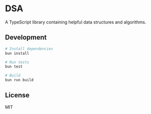 # DSA

A TypeScript library containing helpful data structures and algorithms.

## Development

```bash
# Install dependencies
bun install

# Run tests
bun test

# Build
bun run build
```

## License

MIT
